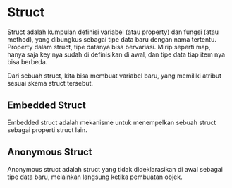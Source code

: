 # Struct

Struct adalah kumpulan definisi variabel (atau property) dan fungsi (atau method), yang dibungkus sebagai tipe data baru dengan nama tertentu. Property dalam struct, tipe datanya bisa bervariasi. Mirip seperti map, hanya saja key nya sudah di definisikan di awal, dan tipe data tiap item nya bisa berbeda.

Dari sebuah struct, kita bisa membuat variabel baru, yang memiliki atribut sesuai skema struct tersebut.

## Embedded Struct

Embedded struct adalah mekanisme untuk menempelkan sebuah struct sebagai properti struct lain.

## Anonymous Struct

Anonymous struct adalah struct yang tidak dideklarasikan di awal sebagai tipe data baru, melainkan langsung ketika pembuatan objek.